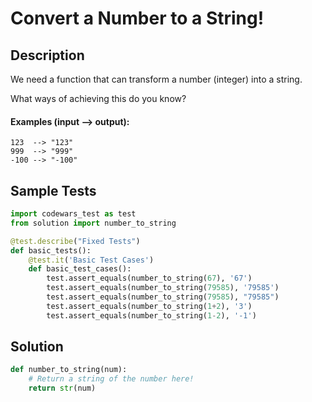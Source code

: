 # Convert a Number to a String!


## Description
We need a function that can transform a number (integer) into a string.

What ways of achieving this do you know?

#### Examples (input --> output):

```
123  --> "123"
999  --> "999"
-100 --> "-100"
```


## Sample Tests
```python
import codewars_test as test
from solution import number_to_string

@test.describe("Fixed Tests")
def basic_tests():
    @test.it('Basic Test Cases')
    def basic_test_cases():
        test.assert_equals(number_to_string(67), '67')
        test.assert_equals(number_to_string(79585), '79585')
        test.assert_equals(number_to_string(79585), "79585")
        test.assert_equals(number_to_string(1+2), '3')
        test.assert_equals(number_to_string(1-2), '-1')
```


## Solution
```python
def number_to_string(num):
    # Return a string of the number here!
    return str(num)
```
